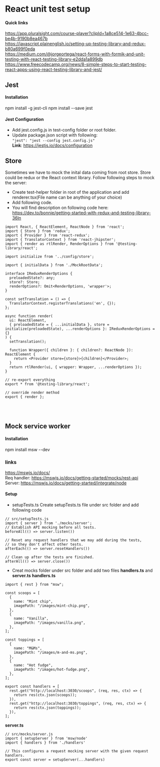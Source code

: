 # React unit test setup

#### Quick links
https://app.pluralsight.com/course-player?clipId=1a8ce514-1e63-4bcc-be4b-9190b8ea467b<br />
https://javascript.plainenglish.io/setting-up-testing-library-and-redux-b80a699f0eda<br />
https://medium.com/@jorgeortega/react-forms-with-formik-and-unit-testing-with-react-testing-library-e2dda1a899db<br />
https://www.freecodecamp.org/news/8-simple-steps-to-start-testing-react-apps-using-react-testing-library-and-jest/<br />

## Jest

#### Installation
npm install -g jest-cli
npm install --save jest
<br />

#### Jest Configuration
- Add jest.config.js in test-config folder or root folder.<br />
- Update package.json script with following:<br />
`"jest": "jest --config jest.config.js"`<br />
**Link**: https://jestjs.io/docs/configuration<br />


## Store
Sometimes we have to mock the inital data coming from root store. Store could be redux or the React context library. Follow following steps to mock the server:
- Create test-helper folder in root of the application and add renderer.tsx(File name can be anything of your choice)
- Add following code.
- You will find description on following code here: https://dev.to/bonnie/getting-started-with-redux-and-testing-library-36ln

```
import React, { ReactElement, ReactNode } from 'react';
import { Store } from 'redux';
import { Provider } from 'react-redux';
import { TranslatorContext } from 'react-jhipster';
import { render as rtlRender, RenderOptions } from '@testing-library/react';

import initialize from '../config/store';

import { initialData } from './MockRootData';

interface IReduxRenderOptions {
  preloadedState?: any;
  store?: Store;
  renderOptions?: Omit<RenderOptions, 'wrapper'>;
}

const setTranslation = () => {
  TranslatorContext.registerTranslations('en', {});
};

async function render(
  ui: ReactElement,
  { preloadedState = { ...initialData }, store = initialize(preloadedState), ...renderOptions }: IReduxRenderOptions = {}
) {
  setTranslation();

  function Wrapper({ children }: { children?: ReactNode }): ReactElement {
    return <Provider store={store}>{children}</Provider>;
  }
  return rtlRender(ui, { wrapper: Wrapper, ...renderOptions });
}

// re-export everything
export * from '@testing-library/react';

// override render method
export { render };
```
<br />
<br />

## Mock service worker

#### Installation
npm install msw --dev

### links
https://mswjs.io/docs/<br />
Req handler: https://mswjs.io/docs/getting-started/mocks/rest-api<br />
Server: https://mswjs.io/docs/getting-started/integrate/node<br />

#### Setup
- setupTests.ts
Create setupTests.ts file under src folder and add following code<br />
```
// src/setupTests.js
import { server } from './mocks/server';
// Establish API mocking before all tests.
beforeAll(() => server.listen())

// Reset any request handlers that we may add during the tests,
// so they don't affect other tests.
afterEach(() => server.resetHandlers())

// Clean up after the tests are finished.
afterAll(() => server.close())
```
- Creat mocks folder under src folder and add two files **handlers.ts** and **server.ts**
**handlers.ts**
```
import { rest } from "msw";

const scoops = [
  {
    name: "Mint chip",
    imagePath: "/images/mint-chip.png",
  },
  {
    name: "Vanilla",
    imagePath: "/images/vanilla.png",
  },
];

const toppings = [
  {
    name: "M&Ms",
    imagePath: "/images/m-and-ms.png",
  },
  {
    name: "Hot fudge",
    imagePath: "/images/hot-fudge.png",
  },
];

export const handlers = [
  rest.get("http://localhost:3030/scoops", (req, res, ctx) => {
    return res(ctx.json(scoops));
  }),
  rest.get("http://localhost:3030/toppings", (req, res, ctx) => {
    return res(ctx.json(toppings));
  }),
];

```

**server.ts**
```
// src/mocks/server.js
import { setupServer } from 'msw/node'
import { handlers } from './handlers'

// This configures a request mocking server with the given request handlers.
export const server = setupServer(...handlers)
```
